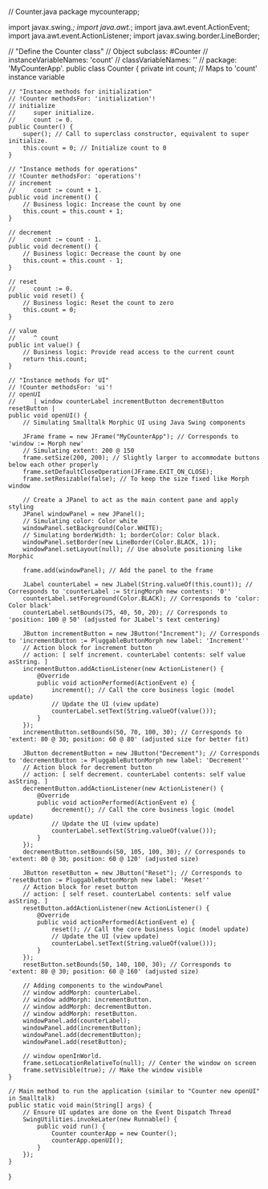 // Counter.java
package mycounterapp;

import javax.swing.*;
import java.awt.*;
import java.awt.event.ActionEvent;
import java.awt.event.ActionListener;
import javax.swing.border.LineBorder;

// "Define the Counter class"
// Object subclass: #Counter
//     instanceVariableNames: 'count'
//     classVariableNames: ''
//     package: 'MyCounterApp'.
public class Counter {
    private int count; // Maps to 'count' instance variable

    // "Instance methods for initialization"
    // !Counter methodsFor: 'initialization'!
    // initialize
    //     super initialize.
    //     count := 0.
    public Counter() {
        super(); // Call to superclass constructor, equivalent to super initialize.
        this.count = 0; // Initialize count to 0
    }

    // "Instance methods for operations"
    // !Counter methodsFor: 'operations'!
    // increment
    //     count := count + 1.
    public void increment() {
        // Business logic: Increase the count by one
        this.count = this.count + 1;
    }

    // decrement
    //     count := count - 1.
    public void decrement() {
        // Business logic: Decrease the count by one
        this.count = this.count - 1;
    }

    // reset
    //     count := 0.
    public void reset() {
        // Business logic: Reset the count to zero
        this.count = 0;
    }

    // value
    //     ^ count
    public int value() {
        // Business logic: Provide read access to the current count
        return this.count;
    }

    // "Instance methods for UI"
    // !Counter methodsFor: 'ui'!
    // openUI
    //     | window counterLabel incrementButton decrementButton resetButton |
    public void openUI() {
        // Simulating Smalltalk Morphic UI using Java Swing components

        JFrame frame = new JFrame("MyCounterApp"); // Corresponds to 'window := Morph new'
        // Simulating extent: 200 @ 150
        frame.setSize(200, 200); // Slightly larger to accommodate buttons below each other properly
        frame.setDefaultCloseOperation(JFrame.EXIT_ON_CLOSE);
        frame.setResizable(false); // To keep the size fixed like Morph window

        // Create a JPanel to act as the main content pane and apply styling
        JPanel windowPanel = new JPanel();
        // Simulating color: Color white
        windowPanel.setBackground(Color.WHITE);
        // Simulating borderWidth: 1; borderColor: Color black.
        windowPanel.setBorder(new LineBorder(Color.BLACK, 1));
        windowPanel.setLayout(null); // Use absolute positioning like Morphic

        frame.add(windowPanel); // Add the panel to the frame

        JLabel counterLabel = new JLabel(String.valueOf(this.count)); // Corresponds to 'counterLabel := StringMorph new contents: '0''
        counterLabel.setForeground(Color.BLACK); // Corresponds to 'color: Color black'
        counterLabel.setBounds(75, 40, 50, 20); // Corresponds to 'position: 100 @ 50' (adjusted for JLabel's text centering)

        JButton incrementButton = new JButton("Increment"); // Corresponds to 'incrementButton := PluggableButtonMorph new label: 'Increment''
        // Action block for increment button
        // action: [ self increment. counterLabel contents: self value asString. ]
        incrementButton.addActionListener(new ActionListener() {
            @Override
            public void actionPerformed(ActionEvent e) {
                increment(); // Call the core business logic (model update)
                // Update the UI (view update)
                counterLabel.setText(String.valueOf(value()));
            }
        });
        incrementButton.setBounds(50, 70, 100, 30); // Corresponds to 'extent: 80 @ 30; position: 60 @ 80' (adjusted size for better fit)

        JButton decrementButton = new JButton("Decrement"); // Corresponds to 'decrementButton := PluggableButtonMorph new label: 'Decrement''
        // Action block for decrement button
        // action: [ self decrement. counterLabel contents: self value asString. ]
        decrementButton.addActionListener(new ActionListener() {
            @Override
            public void actionPerformed(ActionEvent e) {
                decrement(); // Call the core business logic (model update)
                // Update the UI (view update)
                counterLabel.setText(String.valueOf(value()));
            }
        });
        decrementButton.setBounds(50, 105, 100, 30); // Corresponds to 'extent: 80 @ 30; position: 60 @ 120' (adjusted size)

        JButton resetButton = new JButton("Reset"); // Corresponds to 'resetButton := PluggableButtonMorph new label: 'Reset''
        // Action block for reset button
        // action: [ self reset. counterLabel contents: self value asString. ]
        resetButton.addActionListener(new ActionListener() {
            @Override
            public void actionPerformed(ActionEvent e) {
                reset(); // Call the core business logic (model update)
                // Update the UI (view update)
                counterLabel.setText(String.valueOf(value()));
            }
        });
        resetButton.setBounds(50, 140, 100, 30); // Corresponds to 'extent: 80 @ 30; position: 60 @ 160' (adjusted size)

        // Adding components to the windowPanel
        // window addMorph: counterLabel.
        // window addMorph: incrementButton.
        // window addMorph: decrementButton.
        // window addMorph: resetButton.
        windowPanel.add(counterLabel);
        windowPanel.add(incrementButton);
        windowPanel.add(decrementButton);
        windowPanel.add(resetButton);

        // window openInWorld.
        frame.setLocationRelativeTo(null); // Center the window on screen
        frame.setVisible(true); // Make the window visible
    }

    // Main method to run the application (similar to "Counter new openUI" in Smalltalk)
    public static void main(String[] args) {
        // Ensure UI updates are done on the Event Dispatch Thread
        SwingUtilities.invokeLater(new Runnable() {
            public void run() {
                Counter counterApp = new Counter();
                counterApp.openUI();
            }
        });
    }
}

